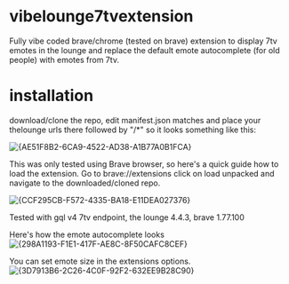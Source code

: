 # vibelounge7tvextension
Fully vibe coded brave/chrome (tested on brave) extension to display 7tv emotes in the lounge and replace the default emote autocomplete (for old people) with emotes from 7tv.

# installation
download/clone the repo, edit manifest.json matches and place your thelounge urls there followed by "/*" so it looks something like this:

![{AE51F8B2-6CA9-4522-AD38-A1B77A0B1FCA}](https://github.com/user-attachments/assets/ca54048a-4476-4ad7-be52-727e5a0d5433)

This was only tested using Brave browser, so here's a quick guide how to load the extension.
Go to brave://extensions click on load unpacked and navigate to the downloaded/cloned repo.

![{CCF295CB-F572-4335-BA18-E11DEA027376}](https://github.com/user-attachments/assets/4b5ce917-6954-4619-9044-8958830a3960)


Tested with gql v4 7tv endpoint, the lounge 4.4.3, brave 1.77.100

Here's how the emote autocomplete looks
![{298A1193-F1E1-417F-AE8C-8F50CAFC8CEF}](https://github.com/user-attachments/assets/4df171a8-6fdb-4985-9fd8-74722483bcac)

You can set emote size in the extensions options.
![{3D7913B6-2C26-4C0F-92F2-632EE9B28C90}](https://github.com/user-attachments/assets/fab83660-ae15-490c-9cec-1f2b60ab45bc)



